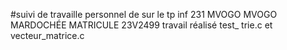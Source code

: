 #suivi de travaille personnel de sur le tp inf 231
MVOGO MVOGO MARDOCHÉE MATRICULE 23V2499
travail réalisé test_ trie.c et vecteur_matrice.c